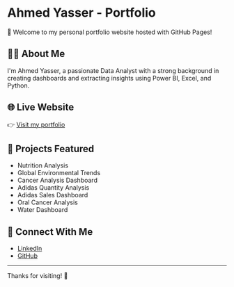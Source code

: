 
# Ahmed Yasser - Portfolio

🎯 Welcome to my personal portfolio website hosted with GitHub Pages!

## 👨‍💻 About Me
I'm Ahmed Yasser, a passionate Data Analyst with a strong background in creating dashboards and extracting insights using Power BI, Excel, and Python.

## 🌐 Live Website
👉 [Visit my portfolio](https://ahmadyase1234.github.io)

## 📁 Projects Featured
- Nutrition Analysis
- Global Environmental Trends
- Cancer Analysis Dashboard
- Adidas Quantity Analysis
- Adidas Sales Dashboard
- Oral Cancer Analysis
- Water Dashboard

## 🔗 Connect With Me
- [LinkedIn](https://www.linkedin.com/in/ahmad-yasser-faiq-dataanalyst)
- [GitHub](https://github.com/ahmadyase1234)

---

Thanks for visiting! 🚀
